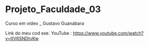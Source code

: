 # Projeto_Faculdade_03

Curso em video _ Gustavo Guanabara

Link do meu cod exe. YouTube :
https://www.youtube.com/watch?v=ItV6SNDtvKw
